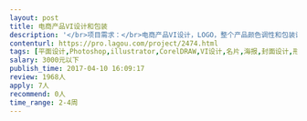 ```yaml
---                
layout: post       
title: 电商产品VI设计和包装           
description: '</br>项目需求：</br>电商产品VI设计，LOGO，整个产品颜色调性和包装设计</br>产品是眼镜，受众人群是年轻人</br>希望给用户的感觉是，有品质，有态度，年轻有活力。</br>包装包括眼镜吊牌，说明书，镜盒外包装，手袋。</br>做过类似产品的伙伴优先。</br>'     
contenturl: https://pro.lagou.com/project/2474.html      
tags: [平面设计,Photoshop,illustrator,CorelDRAW,VI设计,名片,海报,封面设计,形象设计]            
salary: 3000元以下          
publish_time: 2017-04-10 16:09:17         
review: 1968人                   
apply: 7人                   
recommend: 0人                   
time_range: 2-4周              
---                 
```

